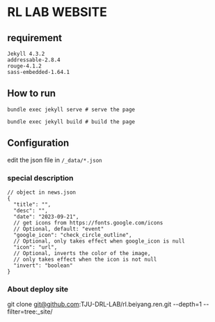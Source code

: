 # RL LAB WEBSITE

## requirement
```
Jekyll 4.3.2
addressable-2.8.4
rouge-4.1.2
sass-embedded-1.64.1
```

## How to run
```shell
bundle exec jekyll serve # serve the page

bundle exec jekyll build # build the page
```

## Configuration
edit the json file in ``/_data/*.json``
### special description

```json5
// object in news.json
{
  "title": "",
  "desc": "",
  "date": "2023-09-21",
  // get icons from https://fonts.google.com/icons
  // Optional, default: "event"
  "google_icon": "check_circle_outline",
  // Optional, only takes effect when google_icon is null
  "icon": "url",
  // Optional, inverts the color of the image,
  // only takes effect when the icon is not null
  "invert": "boolean"
}
```

### About deploy site

git clone git@github.com:TJU-DRL-LAB/rl.beiyang.ren.git --depth=1 --filter=tree:_site/


